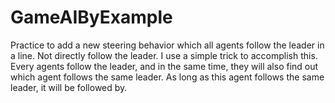 # GameAIByExample
Practice to add a new steering behavior which all agents follow the leader in a line. Not directly follow the leader.
I use a simple trick to accomplish this. Every agents follow the leader, and in the same time, they will also find out which agent follows the same leader.
As long as this agent follows the same leader, it will be followed by.
